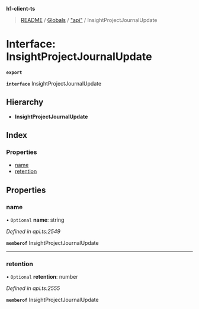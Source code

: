 **h1-client-ts**

> [README](../README.md) / [Globals](../globals.md) / ["api"](../modules/_api_.md) / InsightProjectJournalUpdate

# Interface: InsightProjectJournalUpdate

**`export`** 

**`interface`** InsightProjectJournalUpdate

## Hierarchy

* **InsightProjectJournalUpdate**

## Index

### Properties

* [name](_api_.insightprojectjournalupdate.md#name)
* [retention](_api_.insightprojectjournalupdate.md#retention)

## Properties

### name

• `Optional` **name**: string

*Defined in api.ts:2549*

**`memberof`** InsightProjectJournalUpdate

___

### retention

• `Optional` **retention**: number

*Defined in api.ts:2555*

**`memberof`** InsightProjectJournalUpdate

